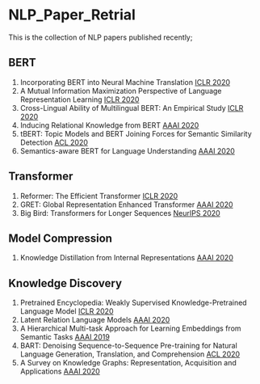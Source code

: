 # NLP_Paper_Retrial
This is the collection of NLP papers published recently;

## BERT
  1. Incorporating BERT into Neural Machine Translation [ICLR 2020](https://openreview.net/forum?id=Hyl7ygStwB)
  2. A Mutual Information Maximization Perspective of Language Representation Learning [ICLR 2020](https://openreview.net/forum?id=Syx79eBKwr)
  3. Cross-Lingual Ability of Multilingual BERT: An Empirical Study [ICLR 2020](https://openreview.net/forum?id=HJeT3yrtDr)
  4. Inducing Relational Knowledge from BERT [AAAI 2020](https://arxiv.org/abs/1911.12753)
  5. tBERT: Topic Models and BERT Joining Forces for Semantic Similarity Detection [ACL 2020](https://www.aclweb.org/anthology/2020.acl-main.630/)
  6. Semantics-aware BERT for Language Understanding [AAAI 2020](https://arxiv.org/abs/1909.02209)
 
## Transformer
  1. Reformer: The Efficient Transformer [ICLR 2020](https://arxiv.org/abs/2001.04451)
  2. GRET: Global Representation Enhanced Transformer [AAAI 2020](https://arxiv.org/abs/2002.10101)
  3. Big Bird: Transformers for Longer Sequences [NeurIPS 2020](https://arxiv.org/abs/2007.14062)
  
## Model Compression
  1. Knowledge Distillation from Internal Representations [AAAI 2020](https://arxiv.org/abs/1910.03723)

## Knowledge Discovery
  1. Pretrained Encyclopedia: Weakly Supervised Knowledge-Pretrained Language Model [ICLR 2020](https://openreview.net/forum?id=BJlzm64tDH)
  2. Latent Relation Language Models [AAAI 2020](https://arxiv.org/abs/1908.07690)
  3. A Hierarchical Multi-task Approach for Learning Embeddings from Semantic Tasks [AAAI 2019](https://arxiv.org/abs/1811.06031)
  4. BART: Denoising Sequence-to-Sequence Pre-training for Natural Language Generation, Translation, and Comprehension [ACL 2020](https://arxiv.org/abs/1910.13461)
  5. A Survey on Knowledge Graphs: Representation, Acquisition and Applications [AAAI 2020](https://arxiv.org/abs/2002.00388)

